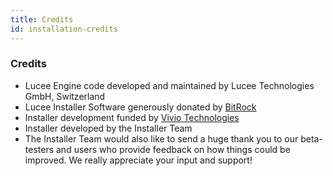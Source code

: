 ```yaml
---
title: Credits
id: installation-credits
---
```


### Credits ###

* Lucee Engine code developed and maintained by Lucee Technologies GmbH, Switzerland
* Lucee Installer Software generously donated by [BitRock](http://www.bitrock.com/)
* Installer development funded by [Vivio Technologies](http://www.viviotech.net/)
* Installer developed by the Installer Team
* The Installer Team would also like to send a huge thank you to our beta-testers and users who provide feedback on how things could be improved. We really appreciate your input and support!